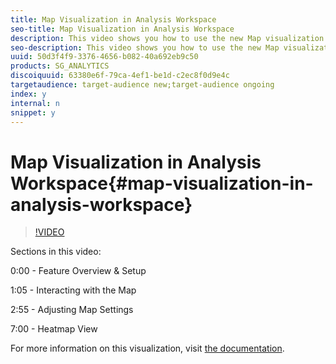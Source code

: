 ```yaml
---
title: Map Visualization in Analysis Workspace
seo-title: Map Visualization in Analysis Workspace
description: This video shows you how to use the new Map visualization in Analysis Workspace. The Map viz will allow you to view either mobile (lat/long) or web (IP address) data against a dynamic map, allowing you to get an idea of customer usage in the context of their location.
seo-description: This video shows you how to use the new Map visualization in Analysis Workspace. The Map viz will allow you to view either mobile (lat/long) or web (IP address) data against a dynamic map, allowing you to get an idea of customer usage in the context of their location.
uuid: 50d3f4f9-3376-4656-b082-40a692eb9c50
products: SG_ANALYTICS
discoiquuid: 63380e6f-79ca-4ef1-be1d-c2ec8f0d9e4c
targetaudience: target-audience new;target-audience ongoing
index: y
internal: n
snippet: y
---
```


# Map Visualization in Analysis Workspace{#map-visualization-in-analysis-workspace}

>[!VIDEO](https://video.tv.adobe.com/v/23559/?quality=12)

Sections in this video:

0:00 - Feature Overview & Setup

1:05 - Interacting with the Map

2:55 - Adjusting Map Settings

7:00 - Heatmap View

For more information on this visualization, visit [the documentation](https://marketing.adobe.com/resources/help/en_US/analytics/analysis-workspace/map-visualization.html).
